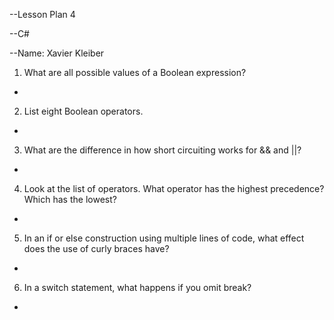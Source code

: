 --Lesson Plan 4

--C#

--Name: Xavier Kleiber


1. What are all possible values of a Boolean expression?
 -
2. List eight Boolean operators.
 -
3. What are the difference in how short circuiting works for && and ||?
 -
4. Look at the list of operators. What operator has the highest precedence? Which has the lowest?
 -
5. In an if or else construction using multiple lines of code, what effect does the use of curly braces have?
 -
6. In a switch statement, what happens if you omit break?
 -